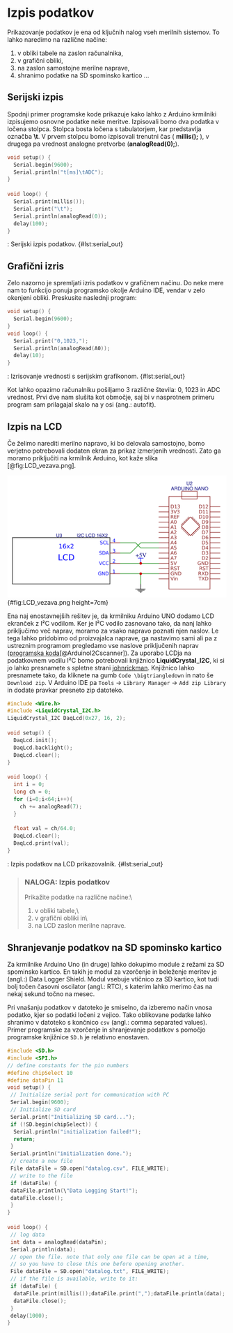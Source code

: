 # Izpis podatkov

Prikazovanje podatkov je ena od ključnih nalog vseh merilnih sistemov. To lahko naredimo na različne načine:

1. v obliki tabele na zaslon računalnika,
2. v grafični obliki,
3. na zaslon samostojne merilne naprave,
4. shranimo podatke na SD spominsko kartico ...

## Serijski izpis

Spodnji primer programske kode prikazuje kako lahko z Arduino krmilniki izpisujemo osnovne podatke neke meritve. Izpisovali bomo dva podatka v ločena stolpca. Stolpca bosta ločena s tabulatorjem, kar predstavlja označba **\\t**. V prvem stolpcu bomo izpisovali trenutni čas ( **millis();** ), v drugega pa vrednost analogne pretvorbe (**analogRead(0);**).

```cpp
void setup() {
  Serial.begin(9600);
  Serial.println("t[ms]\tADC");
}

void loop() {
  Serial.print(millis());
  Serial.print("\t");
  Serial.println(analogRead(0));
  delay(100);
}
```
: Serijski izpis podatkov. {#lst:serial_out}

## Grafični izris
Zelo nazorno je spremljati izris podatkov v grafičnem načinu. Do neke mere nam to funkcijo ponuja programsko okolje Arduino IDE, vendar v zelo okenjeni obliki. Preskusite naslednji program:

```cpp
void setup() {
  Serial.begin(9600);
}
void loop() {
  Serial.print("0,1023,");
  Serial.println(analogRead(A0));
  delay(10);
}
```
: Izrisovanje vrednosti s serijskim grafikonom. {#lst:serial_out}

Kot lahko opazimo računalniku pošiljamo 3 različne števila: 0, 1023 in ADC vrednost. Prvi dve nam slušita kot območje, saj bi v nasprotnem primeru program sam prilagajal skalo na y osi (ang.: autofit).

## Izpis na LCD

Če želimo narediti merilno napravo, ki bo delovala samostojno, bomo verjetno potrebovali dodaten ekran za prikaz izmerjenih vrednosti. Zato ga moramo priključiti na krmilnik Arduino, kot kaže slika [@fig:LCD_vezava.png].

![Vezava I²C LCD-ja na krmilnik Arduino.](./slike/LCD_vezava.png){#fig:LCD_vezava.png height=7cm}

Ena naj enostavnejših rešitev je, da krmilniku Arduino UNO dodamo LCD ekranček z I²C vodilom. Ker je I²C vodilo zasnovano tako, da nanj lahko priključimo več naprav, moramo za vsako napravo poznati njen naslov. Le tega lahko pridobimo od proizvajalca naprave, ga nastavimo sami ali pa z ustreznim programom pregledamo vse naslove priključenih naprav ([programska koda](https://playground.arduino.cc/Main/I2cScanner/)[@ArduinoI2Cscanner]).
Za uporabo LCDja na podatkovnem vodilu I²C bomo potrebovali knjižnico **LiquidCrystal_I2C**, ki si jo lahko presnamete s spletne strani [johnrickman](https://github.com/johnrickman/LiquidCrystal_I2C). Knjižnico lahko presnamete tako, da kliknete na gumb `Code \bigtriangledown` in nato še `Download zip`. V Arduino IDE pa `Tools` -> `Library Manager` -> `Add zip Library` in dodate pravkar presneto zip datoteko.

```cpp
#include <Wire.h>
#include <LiquidCrystal_I2C.h>
LiquidCrystal_I2C DaqLcd(0x27, 16, 2);

void setup() {
  DaqLcd.init();
  DaqLcd.backlight();
  DaqLcd.clear();
}

void loop() {
  int i = 0;
  long ch = 0;
  for (i=0;i<64;i++){
    ch += analogRead(7); 
  }
 
  float val = ch/64.0;
  DaqLcd.clear();
  DaqLcd.print(val);
}
```
: Izpis podatkov na LCD prikazovalnik. {#lst:serial_out}

> ### NALOGA: Izpis podatkov  
> Prikažite podatke na različne načine:\
> 1. v obliki tabele,\
> 2. v grafični obliki in\
> 3. na LCD zaslon merilne naprave.

## Shranjevanje podatkov na SD spominsko kartico

Za krmilnike Arduino Uno (in druge) lahko dokupimo module z režami za SD spominsko kartico. En takih je modul za vzorčenje in beleženje meritev je (angl.:) Data Logger Shield. Modul vsebuje vtičnico za SD kartico, kot tudi bolj točen časovni oscilator (angl.: RTC), s katerim lahko merimo čas na nekaj sekund točno na mesec.

Pri vnašanju podatkov v datoteko je smiselno, da izberemo način vnosa podatko, kjer so podatki ločeni z vejico. Tako oblikovane podatke lahko shranimo v datoteko s končnico `csv` (angl.: comma separated values). Primer programske za vzorčenje in shranjevanje podatkov s pomočjo programske knjižnice `SD.h` je relativno enostaven.


```cpp
#include <SD.h>
#include <SPI.h>
// define constants for the pin numbers
#define chipSelect 10
#define dataPin 11
void setup() {
 // Initialize serial port for communication with PC
 Serial.begin(9600);
 // Initialize SD card
 Serial.print("Initializing SD card...");
 if (!SD.begin(chipSelect)) {
  Serial.println("initialization failed!");
  return;
 }
 Serial.println("initialization done.");
 // create a new file
 File dataFile = SD.open("datalog.csv", FILE_WRITE); 
 // write to the file
 if (dataFile) {
 dataFile.println(\"Data Logging Start!");
 dataFile.close();
 }
}

void loop() {
 // log data
 int data = analogRead(dataPin);
 Serial.println(data);
 // open the file. note that only one file can be open at a time,
 // so you have to close this one before opening another.
 File dataFile = SD.open("datalog.txt", FILE_WRITE);
 // if the file is available, write to it:
 if (dataFile) {
  dataFile.print(millis());dataFile.print(",");dataFile.println(data);
  dataFile.close();
 }
 delay(1000);
}
```
